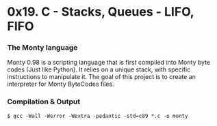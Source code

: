 # 0x19. C - Stacks, Queues - LIFO, FIFO

### The Monty language

Monty 0.98 is a scripting language that is first compiled into Monty byte codes (Just like Python). It relies on a unique stack, with specific instructions to manipulate it. The goal of this project is to create an interpreter for Monty ByteCodes files.

### Compilation & Output
```
$ gcc -Wall -Werror -Wextra -pedantic -std=c89 *.c -o monty
```

